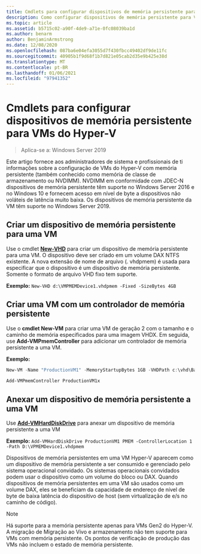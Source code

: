 ```yaml
---
title: Cmdlets para configurar dispositivos de memória persistente para VMs do Hyper-V
description: Como configurar dispositivos de memória persistente para VMs do Hyper-V
ms.topic: article
ms.assetid: b5715c02-a90f-4de9-a71e-0fc08039ba1d
ms.author: benarm
author: BenjaminArmstrong
ms.date: 12/08/2020
ms.openlocfilehash: 087ba6e04efa3055d7f430fbcc49402df9de11fc
ms.sourcegitcommit: 40905b1f9d68f1b7d821e05cab2d35e9b425e38d
ms.translationtype: MT
ms.contentlocale: pt-BR
ms.lasthandoff: 01/06/2021
ms.locfileid: "97941352"
---
```

# <a name="cmdlets-for-configuring-persistent-memory-devices-for-hyper-v-vms"></a>Cmdlets para configurar dispositivos de memória persistente para VMs do Hyper-V

>Aplica-se a: Windows Server 2019

Este artigo fornece aos administradores de sistema e profissionais de ti informações sobre a configuração de VMs do Hyper-V com memória persistente (também conhecido como memória de classe de armazenamento ou NVDIMM). NVDIMM em conformidade com JDEC-N dispositivos de memória persistente têm suporte no Windows Server 2016 e no Windows 10 e fornecem acesso em nível de byte a dispositivos não voláteis de latência muito baixa. Os dispositivos de memória persistente da VM têm suporte no Windows Server 2019.

## <a name="create-a-persistent-memory-device-for-a-vm"></a>Criar um dispositivo de memória persistente para uma VM

Use o cmdlet **[New-VHD](/powershell/module/hyper-v/new-vhd)** para criar um dispositivo de memória persistente para uma VM. O dispositivo deve ser criado em um volume DAX NTFS existente.  A nova extensão de nome de arquivo (. vhdpmem) é usada para especificar que o dispositivo é um dispositivo de memória persistente. Somente o formato de arquivo VHD fixo tem suporte.

**Exemplo:** `New-VHD d:\VMPMEMDevice1.vhdpmem -Fixed -SizeBytes 4GB`

## <a name="create-a-vm-with-a-persistent-memory-controller"></a>Criar uma VM com um controlador de memória persistente

Use o **cmdlet New-VM** para criar uma VM de geração 2 com o tamanho e o caminho de memória especificados para uma imagem VHDX. Em seguida, use **Add-VMPmemController** para adicionar um controlador de memória persistente a uma VM.

**Exemplo:**

```powershell
New-VM -Name "ProductionVM1" -MemoryStartupBytes 1GB -VHDPath c:\vhd\BaseImage.vhdx

Add-VMPmemController ProductionVM1x
```

## <a name="attach-a-persistent-memory-device-to-a-vm"></a>Anexar um dispositivo de memória persistente a uma VM

Use **[Add-VMHardDiskDrive](/powershell/module/hyper-v/add-vmharddiskdrive)** para anexar um dispositivo de memória persistente a uma VM

**Exemplo:** `Add-VMHardDiskDrive ProductionVM1 PMEM -ControllerLocation 1 -Path D:\VPMEMDevice1.vhdpmem`

Dispositivos de memória persistentes em uma VM Hyper-V aparecem como um dispositivo de memória persistente a ser consumido e gerenciado pelo sistema operacional convidado. Os sistemas operacionais convidados podem usar o dispositivo como um volume do bloco ou DAX. Quando dispositivos de memória persistentes em uma VM são usados como um volume DAX, eles se beneficiam da capacidade de endereço de nível de byte de baixa latência do dispositivo de host (sem virtualização de e/s no caminho de código).

>[!NOTE]
>Há suporte para a memória persistente apenas para VMs Gen2 do Hyper-V. A migração de Migração ao Vivo e armazenamento não tem suporte para VMs com memória persistente. Os pontos de verificação de produção das VMs não incluem o estado de memória persistente.
